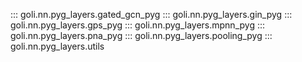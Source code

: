 ::: goli.nn.pyg_layers.gated_gcn_pyg
::: goli.nn.pyg_layers.gin_pyg
::: goli.nn.pyg_layers.gps_pyg
::: goli.nn.pyg_layers.mpnn_pyg
::: goli.nn.pyg_layers.pna_pyg
::: goli.nn.pyg_layers.pooling_pyg
::: goli.nn.pyg_layers.utils